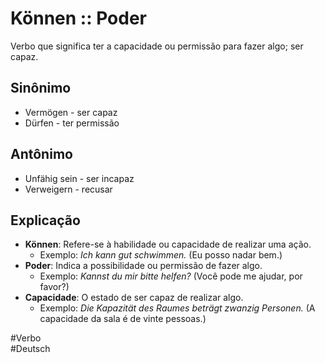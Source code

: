 # Können :: Poder
<!--SR:!2024-11-08,4,270-->
Verbo que significa ter a capacidade ou permissão para fazer algo; ser capaz.

## Sinônimo
- Vermögen - ser capaz  
- Dürfen - ter permissão  

## Antônimo
- Unfähig sein - ser incapaz  
- Verweigern - recusar  

## Explicação
- **Können**: Refere-se à habilidade ou capacidade de realizar uma ação.
  - Exemplo: *Ich kann gut schwimmen.* (Eu posso nadar bem.)
- **Poder**: Indica a possibilidade ou permissão de fazer algo.
  - Exemplo: *Kannst du mir bitte helfen?* (Você pode me ajudar, por favor?)
- **Capacidade**: O estado de ser capaz de realizar algo.
  - Exemplo: *Die Kapazität des Raumes beträgt zwanzig Personen.* (A capacidade da sala é de vinte pessoas.)

#Verbo  
#Deutsch